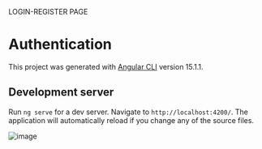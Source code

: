 LOGIN-REGISTER PAGE
# Authentication

This project was generated with [Angular CLI](https://github.com/angular/angular-cli) version 15.1.1.

## Development server

Run `ng serve` for a dev server. Navigate to `http://localhost:4200/`. The application will automatically reload if you change any of the source files.

![image](https://github.com/ftmnkrb/Authentication/assets/91590427/9aa7208f-9c88-4bc5-9db3-413b023c75d7)


